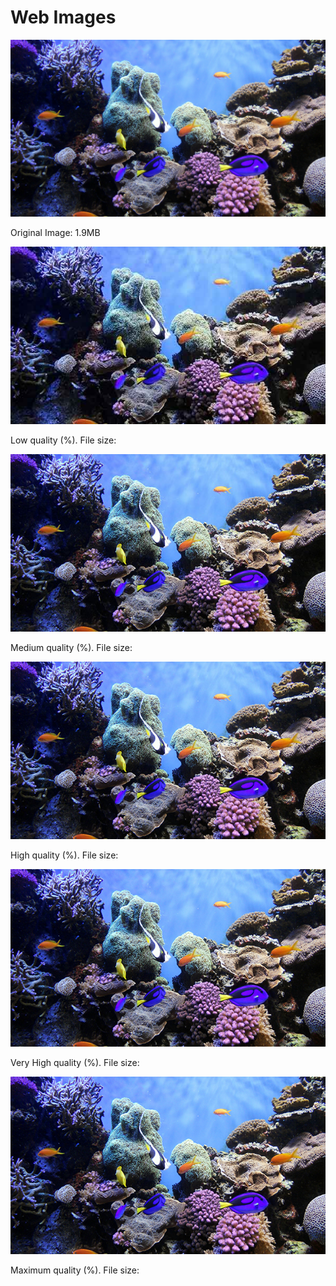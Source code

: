 <!DOCTYPE html>
<html lang="en">
  <head>
    <meta charset="UTF-8" />
    <title>Web Images</title>
  </head>

  <body>
    <h1>Web Images</h1>
    
   <img src="coral-reef.jpg" alt="orignial image jpg" />
   <p>Original Image: 1.9MB</p>
  
   <img src="coral-reef-low.jpg" alt="low quality jpg" />
    <p>Low quality (%). File size: </p>

   <img src="coral-reef-med.jpg" alt="medium quality jpg" />
    <p>Medium quality (%). File size: </p>

   <img src="coral-reef-high.jpg" alt="high quality jpg" />
    <p>High quality (%). File size: </p>

   <img src="coral-reef-very-high.jpg" alt="very high quality jpg" />
    <p>Very High quality (%). File size: </p>

   <img src="coral-reef-max.jpg" alt="maximum quality jpg" />
    <p>Maximum quality (%). File size: </p>

  </body>
</html>
